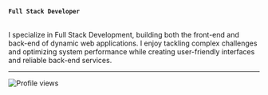 

**`Full Stack Developer`**


<br>
I specialize in Full Stack Development, building both the front-end and back-end of dynamic web applications. I enjoy tackling complex challenges and optimizing system performance while creating user-friendly interfaces and reliable back-end services.

---

<p align="left">
  <img src="https://komarev.com/ghpvc/?username=znwafae&color=blue" alt="Profile views" />
</p>
